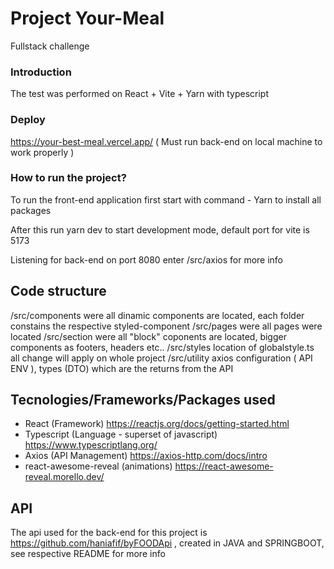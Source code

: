 # Project Your-Meal
Fullstack challenge

### Introduction
The test was performed on React + Vite + Yarn with typescript

### Deploy

https://your-best-meal.vercel.app/ ( Must run back-end on local machine to work properly )

### How to run the project?

To run the front-end application first start with command - Yarn to install all packages

After this run yarn dev to start development mode, default port for vite is 5173

Listening for back-end on port 8080 enter /src/axios for more info

## Code structure

/src/components were all dinamic components are located, each folder constains the respective styled-component
/src/pages were all pages were located
/src/section were all "block" coponents are located, bigger components as footers, headers etc..
/src/styles location of globalstyle.ts all change will apply on whole project
/src/utility axios configuration ( API ENV ), types (DTO) which are the returns from the API

## Tecnologies/Frameworks/Packages used

- React (Framework) https://reactjs.org/docs/getting-started.html
- Typescript (Language - superset of javascript) https://www.typescriptlang.org/
- Axios (API Management) https://axios-http.com/docs/intro
- react-awesome-reveal (animations) https://react-awesome-reveal.morello.dev/

## API

The api used for the back-end for this project is https://github.com/haniafif/byFOODApi , created in JAVA and SPRINGBOOT, see respective README for more info